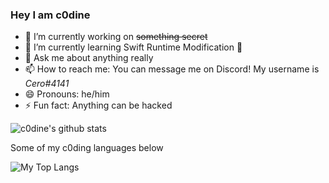 ### Hey I am c0dine

- 🔭 I’m currently working on ~~something secret~~
- 🌱 I’m currently learning Swift Runtime Modification 👀
- 💬 Ask me about anything really
- 📫 How to reach me: You can message me on Discord! My username is *Cero#4141*
- 😄 Pronouns: he/him
- ⚡ Fun fact: Anything can be hacked

![c0dine's github stats](https://github-profile-stats.vercel.app/api?username=c0dine&count_private=true&&theme=synthwave&show_icons=true&show_owner)

Some of my c0ding languages below

![My Top Langs](https://github-readme-stats.vercel.app/api/top-langs/?username=c0dine&layout=compact&theme=synthwave&show_owner)


